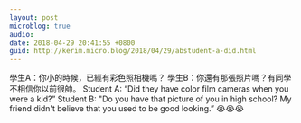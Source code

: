 ```yaml
---
layout: post
microblog: true
audio: 
date: 2018-04-29 20:41:55 +0800
guid: http://kerim.micro.blog/2018/04/29/abstudent-a-did.html
---
```

學生A：你小的時候，已經有彩色照相機嗎？
學生B：你還有那張照片嗎？有同學不相信你以前很帥。
Student A: “Did they have color film cameras when you were a kid?”
Student B: "Do you have that picture of you in high school? My friend didn't believe that you used to be good looking.”
😭😭😭
